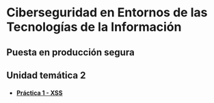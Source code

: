 # Ciberseguridad en Entornos de las Tecnologías de la Información
## Puesta en producción segura

## Unidad temática 2
* #### [Práctica 1 - XSS](lesson-2/practice-1/readme.md)

